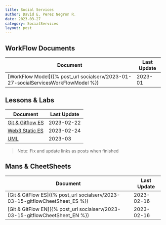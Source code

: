 ```yaml
---
title: Social Services
author: David E. Perez Negron R.
date: 2023-03-27
category: SocialServices
layout: post
---
```


## WorkFlow Documents

| Document | Last Update | 
| -------- | -------- |
| [WorkFlow Model]({% post_url socialserv/2023-01-27-socialServicesWorkFlowModel %}) | 2023-01 |

## Lessons & Labs

| Document | Last Update | 
| -------- | -------- |
| [Git & Gitflow ES](https://hackmd.io/DbzfZuFuSvauJT3-zhO5pg) | 2023-02-22 |
| [Web3 Static ES](https://hackmd.io/gbfcNdtPTNy4jz60-8Fqpw) | 2023-02-24 |
| [UML](https://hackmd.io/GPbCktdZQ-CulhYgddcHPw) | 2023-03 |

> Note: Fix and update links as posts when finished

## Mans & CheetSheets

| Document | Last Update |
| -------- | -------- |
| [Git & GitFlow ES]({% post_url socialserv/2023-03-15-gitflowCheetSheet_ES %}) |  2023-02-16 |
| [Git & GitFlow EN]({% post_url socialserv/2023-03-15-gitflowCheetSheet_EN %}) |  2023-02-16 |

